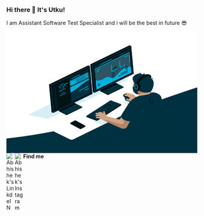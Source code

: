 ### Hi there 👋 It's Utku!


I am Assistant Software Test Specialist and i will be the best in future 😎 

<img align="left" alt="GIF" src="https://raw.githubusercontent.com/utkukilincci/utkukilincci/main/code.gif" width="500" height="320" />

**Find me**
<a href="https://www.linkedin.com/in/utkukilincci/">
  <img align="left" alt="Abhishek's LinkdeIN" width="22px" src="https://cdn.jsdelivr.net/npm/simple-icons@v3/icons/linkedin.svg" />
</a>
<a href="https://www.instagram.com/utkukilincci/">
  <img align="left" alt="Abhishek's Instagram" width="22px" src="https://cdn.jsdelivr.net/npm/simple-icons@v3/icons/instagram.svg" />
</a>
